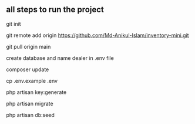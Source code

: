 
## all steps to run the project

git init

git remote add origin https://github.com/Md-Anikul-Islam/inventory-mini.git

git pull origin main

create database and name dealer in .env file

composer update

cp .env.example .env

php artisan key:generate

php artisan migrate

php artisan db:seed
